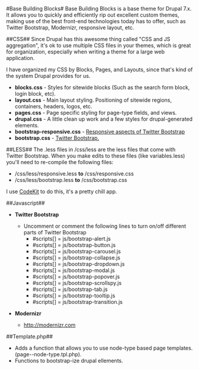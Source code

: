 #Base Building Blocks#
Base Building Blocks is a base theme for Drupal 7.x. It allows you to quickly and efficiently rip out excellent custom themes, making use of the best front-end technologies today has to offer, such as Twitter Bootstrap, Modernizr, responsive layout, etc.

##CSS##
Since Drupal has this awesome thing called "CSS and JS aggregation", it's ok to use multiple CSS files in your themes, which is great for organization, especially when writing a theme for a large web application. 

I have organized my CSS by Blocks, Pages, and Layouts, since that's kind of the system Drupal provides for us.

* **blocks.css** - Styles for sitewide blocks (Such as the search form block, login block, etc).
* **layout.css** - Main layout styling. Positioning of sitewide regions, containers, headers, logos, etc.
* **pages.css** - Page specific styling for page-type fields, and views.
* **drupal.css** - A little clean up work and a few styles for drupal-generated elements. 
* **bootstrap-responsive.css** - <a href="http://twitter.github.com/bootstrap/scaffolding.html#responsive">Responsive aspects of Twitter Bootstrap</a>
* **bootstrap.css** - <a href="http://twitter.github.com/bootstrap/">Twitter Bootstrap.</a>

##LESS##
The .less files in /css/less are the less files that come with Twitter Bootstrap. When you make edits to these files (like variables.less) you'll need to re-compile the following files:

* /css/less/responsive.less **to** /css/responsive.css 
* /css/less/bootstrap.less **to** /css/bootstrap.css

I use <A href="http://incident57.com/codekit/">CodeKit</a> to do this, it's a pretty chill app.

##Javascript##
* **Twitter Bootstrap**
  - Uncomment or comment the following lines to turn on/off different parts of Twitter Bootstrap
     - #scripts[] = js/bootstrap-alert.js
     - #scripts[] = js/bootstrap-button.js
     - #scripts[] = js/bootstrap-carousel.js
     - #scripts[] = js/bootstrap-collapse.js
     - #scripts[] = js/bootstrap-dropdown.js
     - #scripts[] = js/bootstrap-modal.js
     - #scripts[] = js/bootstrap-popover.js
     - #scripts[] = js/bootstrap-scrollspy.js
     - #scripts[] = js/bootstrap-tab.js
     - #scripts[] = js/bootstrap-tooltip.js
     - #scripts[] = js/bootstrap-transition.js

* **Modernizr**
  - http://modernizr.com

##Template.php##
* Adds a function that allows you to use node-type based page templates. (page--node-type.tpl.php).
* Functions to bootstrap-ize drupal ellements. 


